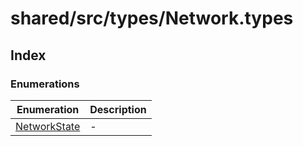 # shared/src/types/Network.types

## Index

### Enumerations

| Enumeration | Description |
| ------ | ------ |
| [NetworkState](enumerations/network-state/index.md) | - |
